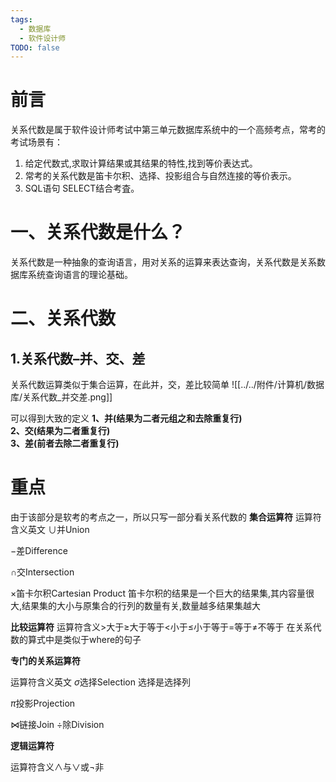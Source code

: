 ```yaml
---
tags:
  - 数据库
  - 软件设计师
TODO: false
---
```


# 前言

关系代数是属于软件设计师考试中第三单元数据库系统中的一个高频考点，常考的考试场景有：  
1. 给定代数式,求取计算结果或其结果的特性,找到等价表达式。  
2. 常考的关系代数是笛卡尔积、选择、投影组合与自然连接的等价表示。  
3. SQL语句 SELECT结合考査。

# 一、关系代数是什么？

关系代数是一种抽象的查询语言，用对关系的运算来表达查询，关系代数是关系数据库系统查询语言的理论基础。

# 二、关系代数

## 1.关系代数–并、交、差

关系代数运算类似于集合运算，在此并，交，差比较简单
![[../../附件/计算机/数据库/关系代数_并交差.png]]

可以得到大致的定义
**1、并(结果为二者元组之和去除重复行)  
2、交(结果为二者重复行)  
3、差(前者去除二者重复行)**

# 重点
由于该部分是软考的考点之一，所以只写一部分看关系代数的
**集合运算符**
运算符含义英文
∪并Union

−差Difference

∩交Intersection

×笛卡尔积Cartesian Product
笛卡尔积的结果是一个巨大的结果集,其内容量很大,结果集的大小与原集合的行列的数量有关,数量越多结果集越大



**比较运算符**
运算符含义>大于≥大于等于<小于≤小于等于=等于≠不等于
在关系代数的算式中是类似于where的句子

**专门的关系运算符**

运算符含义英文
$σ$选择Selection
选择是选择列

$\pi$投影Projection

$⋈$链接Join
$÷$除Division

**逻辑运算符**

运算符含义$∧$与$∨$或$¬$非
